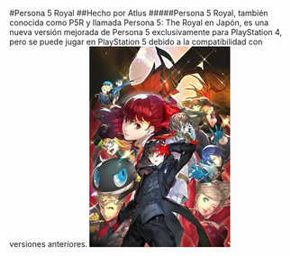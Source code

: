 #Persona 5 Royal
##Hecho por Atlus
#####Persona 5 Royal, también conocida como P5R y llamada Persona 5: The Royal en Japón, es una nueva versión mejorada de Persona 5 exclusivamente para PlayStation 4, pero se puede jugar en PlayStation 5 debido a la compatibilidad con versiones anteriores.
![Persona](./img/persona_5_royal.jpg)
